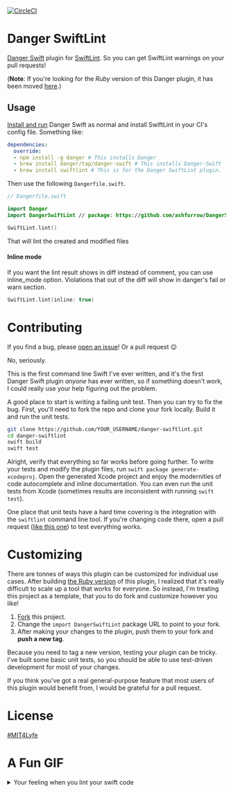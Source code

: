 [![CircleCI](https://circleci.com/gh/ashfurrow/danger-swiftlint.svg?style=svg)](https://circleci.com/gh/ashfurrow/danger-swiftlint)

# Danger SwiftLint

[Danger Swift](https://github.com/danger/danger-swift) plugin for [SwiftLint](https://github.com/realm/SwiftLint/). So you can get SwiftLint warnings on your pull requests!

(**Note**: If you're looking for the _Ruby_ version of this Danger plugin, it has been moved [here](https://github.com/ashfurrow/danger-ruby-swiftlint).)

## Usage

[Install and run](https://github.com/danger/danger-swift#ci-configuration) Danger Swift as normal and install SwiftLint in your CI's config file. Something like:

```yaml
dependencies:
  override:
  - npm install -g danger # This installs Danger
  - brew install danger/tap/danger-swift # This installs Danger-Swift
  - brew install swiftlint # This is for the Danger SwiftLint plugin.
```

Then use the following `Dangerfile.swift`.

```swift
// Dangerfile.swift

import Danger
import DangerSwiftLint // package: https://github.com/ashfurrow/DangerSwiftLint.git

SwiftLint.lint()
```

That will lint the created and modified files

#### Inline mode

If you want the lint result shows in diff instead of comment, you can use inline_mode option. Violations that out of the diff will show in danger's fail or warn section.

```swift
SwiftLint.lint(inline: true)
```

# Contributing

If you find a bug, please [open an issue](https://github.com/ashfurrow/danger-swiftlint/issues/new)! Or a pull request :wink: 

No, seriously.

This is the first command line Swift I've ever written, and it's the first Danger Swift plugin _anyone_ has ever written, so if something doesn't work, I could really use your help figuring out the problem.

A good place to start is writing a failing unit test. Then you can try to fix the bug. First, you'll need to fork the repo and clone your fork locally. Build it and run the unit tests. 

```sh
git clone https://github.com/YOUR_USERNAME/danger-swiftlint.git
cd danger-swiftlint
swift build
swift test
```

Alright, verify that everything so far works before going further. To write your tests and modify the plugin files, run `swift package generate-xcodeproj`. Open the generated Xcode project and enjoy the modernities of code autocomplete and inline documentation. You can even run the unit tests from Xcode (sometimes results are inconsistent with running `swift test`).

One place that unit tests have a hard time covering is the integration with the `swiftlint` command line tool. If you're changing code there, open a pull request ([like this one](https://github.com/Moya/Harvey/pull/15)) to test everything works.

# Customizing

There are tonnes of ways this plugin can be customized for individual use cases. After building [the Ruby version](https://github.com/ashfurrow/danger-ruby-swiftlint) of this plugin, I realized that it's really difficult to scale up a tool that works for everyone. So instead, I'm treating this project as a template, that you to do fork and customize however you like!

1. [Fork](https://github.com/ashfurrow/danger-swiftlint#fork-destination-box) this project.
1. Change the `import DangerSwiftLint` package URL to point to your fork.
1. After making your changes to the plugin, push them to your fork and **push a new tag**.

Because you need to tag a new version, testing your plugin can be tricky. I've built some basic unit tests, so you should be able to use test-driven development for most of your changes. 

If you think you've got a real general-purpose feature that most users of this plugin would benefit from, I would be grateful for a pull request.

# License

[#MIT4Lyfe](LICENSE)

# A Fun GIF

<details>
<summary>Your feeling when you lint your swift code</summary>
<img src="https://imgur.com/L6NkEtz.gif" />
</details>
